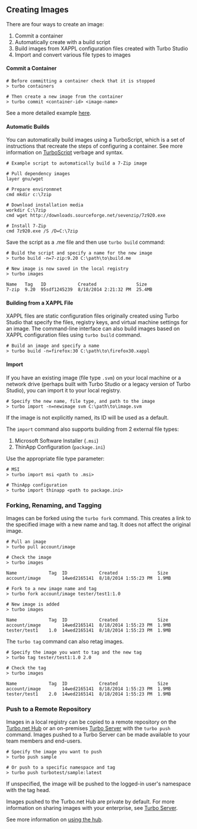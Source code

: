 ## Creating Images

There are four ways to create an image:

1. Commit a container
2. Automatically create with a build script
3. Build images from XAPPL configuration files created with Turbo Studio
4. Import and convert various file types to images

#### Commit a Container

```
# Before committing a container check that it is stopped
> turbo containers

# Then create a new image from the container
> turbo commit <container-id> <image-name>
```

See a more detailed example [here](../../studio/working-with-containers/containers.html).

#### Automatic Builds

You can automatically build images using a TurboScript, which is a set of instructions that recreate the steps of configuring a container. See more information on [TurboScript](../../reference/turboscript/turboscript.html) verbage and syntax.

```
# Example script to automatically build a 7-Zip image

# Pull dependency images
layer gnu/wget

# Prepare environmnet
cmd mkdir c:\7zip

# Download installation media
workdir C:\7zip
cmd wget http://downloads.sourceforge.net/sevenzip/7z920.exe

# Install 7-Zip
cmd 7z920.exe /S /D=C:\7zip
```

Save the script as a .me file and then use `turbo build` command:

```
# Build the script and specify a name for the new image
> turbo build -n=7-zip:9.20 C:\path\to\build.me

# New image is now saved in the local registry
> turbo images

Name   Tag   ID            Created               Size
7-zip  9.20  95sdf1245239  8/18/2014 2:21:32 PM  25.4MB
```

#### Building from a XAPPL File

XAPPL files are static configuration files originally created using Turbo Studio that specify the files, registry keys, and virtual machine settings for an image. The command-line interface can also build images based on XAPPL configuration files using `turbo build` command.

```
# Build an image and specify a name
> turbo build -n=firefox:30 C:\path\to\firefox30.xappl
```

#### Import

If you have an existing image (file type `.svm`) on your local machine or a network drive (perhaps built with Turbo Studio or a legacy version of Turbo Studio), you can import it to your local registry.

```
# Specify the new name, file type, and path to the image
> turbo import -n=newimage svm C:\path\to\image.svm
```

If the image is not explicitly named, its ID will be used as a default.

The `import` command also supports building from 2 external file types:

1. Microsoft Software Installer (`.msi`)
2. ThinApp Configuration (`package.ini`)

Use the appropriate file type parameter:

```
# MSI
> turbo import msi <path to .msi>

# ThinApp configuration
> turbo import thinapp <path to package.ini> 
```

### Forking, Renaming, and Tagging

Images can be forked using the `turbo fork` command. This creates a link to the specified image with a new name and tag. It does not affect the original image.

```
# Pull an image
> turbo pull account/image

# Check the image
> turbo images

Name            Tag  ID            Created               Size
account/image        14wed2165141  8/18/2014 1:55:23 PM  1.9MB

# Fork to a new image name and tag
> turbo fork account/image tester/test1:1.0

# New image is added
> turbo images

Name            Tag  ID            Created               Size
account/image        14wed2165141  8/18/2014 1:55:23 PM  1.9MB
tester/test1    1.0  14wed2165141  8/18/2014 1:55:23 PM  1.9MB
```

The `turbo tag` command can also retag images.

```
# Specify the image you want to tag and the new tag
> turbo tag tester/test1:1.0 2.0

# Check the tag
> turbo images

Name            Tag  ID            Created               Size
account/image        14wed2165141  8/18/2014 1:55:23 PM  1.9MB
tester/test1    2.0  14wed2165141  8/18/2014 1:55:23 PM  1.9MB
```

### Push to a Remote Repository

Images in a local registry can be copied to a remote repository on the  [Turbo.net Hub](../../hub/overview/hub.html) or an on-premises [Turbo Server](../../server/overview/overview.html) with the `turbo push` command. Images pushed to a Turbo Server can be made available to your team members and end-users.

```
# Specify the image you want to push
> turbo push sample

# Or push to a specific namespace and tag
> turbo push turbotest/sample:latest
```

If unspecified, the image will be pushed to the logged-in user's namespace with the tag head.

Images pushed to the Turbo.net Hub are private by default. For more information on sharing images with your enterprise, see [Turbo Server](../../server/overview/overview.html).

See more information on [using the hub](../../hub/overview/hub.html).
